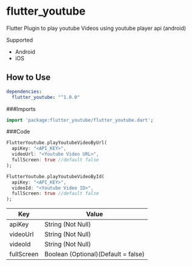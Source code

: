 # flutter_youtube

Flutter Plugin to play youtube Videos using youtube player api (android)

Supported
* Android
* iOS

## How to Use

```yaml
dependencies:
  flutter_youtube: "^1.0.0"
```

###Imports

```dart
import 'package:flutter_youtube/flutter_youtube.dart';
```

###Code

```dart
FlutterYoutube.playYoutubeVideoByUrl(
  apiKey: "<API_KEY>",
  videoUrl: "<Youtube Video URL>",
  fullScreen: true //default false
);
```

```dart
FlutterYoutube.playYoutubeVideoById(
  apiKey: "<API_KEY>",
  videoId: "<Youtube Video ID>",
  fullScreen: true //default false
);
```

Key | Value
------------ | -------------
apiKey | String (Not Null)
videoUrl | String (Not Null)
videoId | String (Not Null)
fullScreen | Boolean (Optional)(Default = false)
